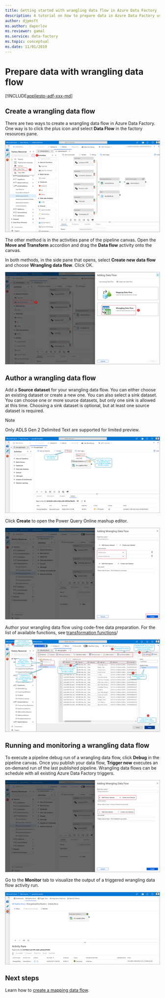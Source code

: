 ```yaml
---
title: Getting started with wrangling data flow in Azure Data Factory 
description: A tutorial on how to prepare data in Azure Data Factory using wrangling data flow 
author: djpmsft
ms.author: daperlov
ms.reviewer: gamal
ms.service: data-factory
ms.topic: conceptual
ms.date: 11/01/2019
---
```


# Prepare data with wrangling data flow

[!INCLUDE[appliesto-adf-xxx-md](includes/appliesto-adf-xxx-md.md)]

## Create a wrangling data flow

There are two ways to create a wrangling data flow in Azure Data Factory. One way is to click the plus icon and select **Data Flow** in the factory resources pane.

![Wrangling](media/wrangling-data-flow/tutorial7.png)

The other method is in the activities pane of the pipeline canvas. Open the **Move and Transform** accordion and drag the **Data flow** activity onto the canvas.

In both methods, in the side pane that opens, select **Create new data flow** and choose **Wrangling data flow**. Click OK.

![Wrangling](media/wrangling-data-flow/tutorial1.png)

## Author a wrangling data flow

Add a **Source dataset** for your wrangling data flow. You can either choose an existing dataset or create a new one. You can also select a sink dataset. You can choose one or more source datasets, but only one sink is allowed at this time. Choosing a sink dataset is optional, but at least one source dataset is required.

> [!NOTE]
> Only ADLS Gen 2 Delimited Text are supported for limited preview. 

![Wrangling](media/wrangling-data-flow/tutorial4.png)

Click **Create** to open the Power Query Online mashup editor.

![Wrangling](media/wrangling-data-flow/tutorial5.png)

Author your wrangling data flow using code-free data preparation. For the list of available functions, see [transformation functions](wrangling-data-flow-functions.md)/

![Wrangling](media/wrangling-data-flow/tutorial6.png)

## Running and monitoring a wrangling data flow

To execute a pipeline debug run of a wrangling data flow, click **Debug** in the pipeline canvas. Once you publish your data flow, **Trigger now** executes an on-demand run of the last published pipeline. Wrangling data flows can be schedule with all existing Azure Data Factory triggers.

![Wrangling](media/wrangling-data-flow/tutorial3.png)

Go to the **Monitor** tab to visualize the output of a triggered wrangling data flow activity run.

![Wrangling](media/wrangling-data-flow/tutorial2.png)

## Next steps

Learn how to [create a mapping data flow](tutorial-data-flow.md).